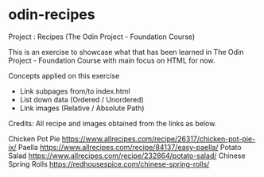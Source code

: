 # odin-recipes
Project : Recipes (The Odin Project - Foundation Course)

This is an exercise to showcase what that has been learned in The Odin Project - Foundation Course with main focus on HTML for now.

Concepts applied on this exercise
- Link subpages from/to index.html
- List down data (Ordered / Unordered)
- Link images (Relative / Absolute Path)

Credits:
All recipe and images obtained from the links as below.
 
Chicken Pot Pie
https://www.allrecipes.com/recipe/26317/chicken-pot-pie-ix/
Paella
https://www.allrecipes.com/recipe/84137/easy-paella/
Potato Salad
https://www.allrecipes.com/recipe/232864/potato-salad/
Chinese Spring Rolls
https://redhousespice.com/chinese-spring-rolls/
